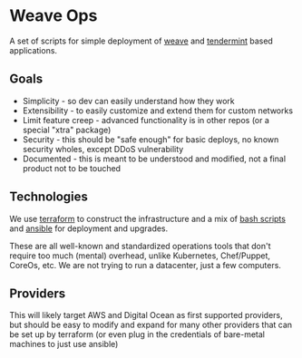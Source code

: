 # Weave Ops

A set of scripts for simple deployment of [weave](https://github.com/iov-one/weave) and 
[tendermint](https://github.com/tendermint/tendermint) based applications.

## Goals

* Simplicity - so dev can easily understand how they work
* Extensibility - to easily customize and extend them for custom networks
* Limit feature creep - advanced functionality is in other repos (or a special "xtra" package)
* Security - this should be "safe enough" for basic deploys, no known security wholes, except DDoS vulnerability
* Documented - this is meant to be understood and modified, not a final product not to be touched

## Technologies

We use [terraform](https://www.terraform.io/) to construct the infrastructure
and a mix of [bash scripts](https://www.gnu.org/software/bash/) and
[ansible](https://www.ansible.com/) for deployment and upgrades.

These are all well-known and standardized operations tools that don't require too much (mental) overhead,
unlike Kubernetes, Chef/Puppet, CoreOs, etc. We are not trying to run a datacenter, just a few computers.

## Providers

This will likely target AWS and Digital Ocean as first supported providers, but should be easy to modify
and expand for many other providers that can be set up by terraform (or even plug in the credentials of
bare-metal machines to just use ansible)
